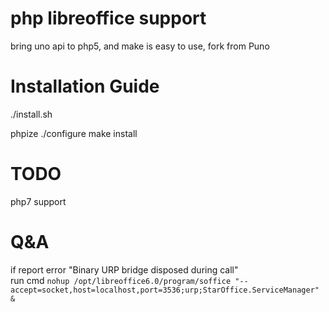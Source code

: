 php libreoffice support
====

bring uno api to php5, and make is easy to use, fork from Puno

Installation Guide
==================
./install.sh

phpize
./configure
make install

TODO
==================
php7 support

Q&A
==================
if report error "Binary URP bridge disposed during call" </br>
run cmd `nohup /opt/libreoffice6.0/program/soffice "--accept=socket,host=localhost,port=3536;urp;StarOffice.ServiceManager" &`



